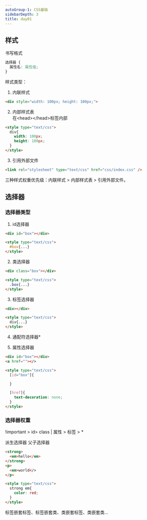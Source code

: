 ```yaml
---
autoGroup-1: CSS基础
sidebarDepth: 3
title: day01 
---
```


## 样式
书写格式
```css
选择器 {
  属性名: 属性值;
}
```
样式类型：
1. 内联样式
```html
<div style="width: 100px; height: 100px;">
```
2. 内部样式表  
在\<head>\</head>标签内部
```html
<style type="text/css">
  div{
    width: 100px;
    height: 100px;
  }
</style>
```
3. 引用外部文件
```html
<link rel="stylesheet" type="text/css" href="css/index.css" />
```
三种样式权重优先级：内联样式 > 内部样式表 > 引用外部文件。

## 选择器
### 选择器类型
1. id选择器  
```html
<div id="box"></div>

<style type="text/css">
  #box{...}
</style> 
```

2. 类选择器
```html
<div class="box"></div>

<style type="text/css">
  .box{...}
</style> 
```

3. 标签选择器
```html
<div></div>

<style type="text/css">
  div{...}
</style> 
```

4. 通配符选择器*

5. 属性选择器
```html
<div id="box"></div>
<a href=""></>

<style type="text/css">
  [id="box"]{

  }

  [href]{
    text-decoration: none;
  }
</style> 
```

### 选择器权重
!important > id> class | 属性 > 标签 > *

派生选择器 父子选择器
```html
<strong>
  <em>hello</em>
</strong>
<p>
  <em>world</>
</p>

<style type="text/css">
  strong em{
    color: red;
  }
</style>
```
标签嵌套标签、标签嵌套类、类嵌套标签、类嵌套类...

